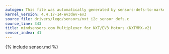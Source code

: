 ```yaml
---
autogen: This file was automatically generated by sensors-defs-to-markdown.py
kernel_version: 4.4.17-14-ev3dev-ev3
source_file: drivers/lego/sensors/nxt_i2c_sensor_defs.c
source_line: 343
title: mindsensors.com Multiplexer for NXT/EV3 Motors (NXTMMX-v2)
sensor_index: 41
---
```


{% include sensor.md %}
